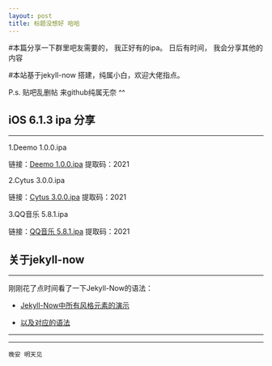 ```yaml
---
layout: post
title: 标题没想好 哈哈
---
```


#本篇分享一下群里吧友需要的， 我正好有的ipa。
日后有时间， 我会分享其他的内容

#本站基于jekyll-now 搭建，纯属小白，欢迎大佬指点。

P.s. 贴吧乱删帖 来github纯属无奈 ^^

## iOS 6.1.3 ipa 分享 ##
----
1.Deemo 1.0.0.ipa

链接：[Deemo 1.0.0.ipa](https://pan.baidu.com/s/1jEUYeGsyHUKd_Xj1i2TnRg) 提取码：2021 

2.Cytus 3.0.0.ipa

链接：[Cytus 3.0.0.ipa](https://pan.baidu.com/s/1byhv97uCmF6AVWVAxSivMg) 提取码：2021 

3.QQ音乐 5.8.1.ipa

链接：[QQ音乐 5.8.1.ipa](https://pan.baidu.com/s/1ytPUMrrmIVFBpjg5NBVW6g ) 提取码：2021 

## 关于jekyll-now  ##
----

刚刚花了点时间看了一下Jekyll-Now的语法：

* [Jekyll-Now中所有风格元素的演示](http://www.jekyllnow.com/Markdown-Style-Guide/)

* [以及对应的语法](https://raw.githubusercontent.com/barryclark/www.jekyllnow.com/gh-pages/_posts/2014-6-19-Markdown-Style-Guide.md)

----
****
`晚安 明天见`
 

